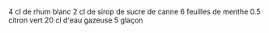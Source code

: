 4 cl de rhum blanc
2 cl de sirop de sucre de canne
6 feuilles de menthe
0.5 citron vert
20 cl d'eau gazeuse
5 glaçon